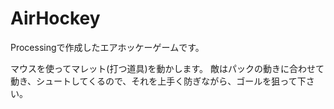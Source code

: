 # AirHockey
Processingで作成したエアホッケーゲームです。

マウスを使ってマレット(打つ道具)を動かします。
敵はパックの動きに合わせて動き、シュートしてくるので、それを上手く防ぎながら、ゴールを狙って下さい。
